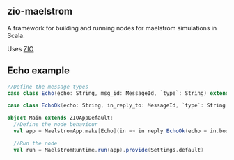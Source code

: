## zio-maelstrom

A framework for building and running nodes for maelstrom simulations in Scala.

Uses [ZIO](https://zio.dev)

## Echo example

```scala
//Define the message types
case class Echo(echo: String, msg_id: MessageId, `type`: String) extends MessageWithId derives JsonDecoder

case class EchoOk(echo: String, in_reply_to: MessageId, `type`: String = "echo_ok") extends MessageWithReply derives JsonEncoder

object Main extends ZIOAppDefault:
  //Define the node behaviour
  val app = MaelstromApp.make[Echo](in => in reply EchoOk(echo = in.body.echo, in_reply_to = in.body.msg_id))

  //Run the node
  val run = MaelstromRuntime.run(app).provide(Settings.default)
```

